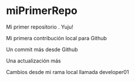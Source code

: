 # miPrimerRepo

Mi primer repositorio . Yuju!

Mi primera contribución local para Github

Un commit más desde Github

Una actualización más 

Cambios desde mi rama local llamada developer01